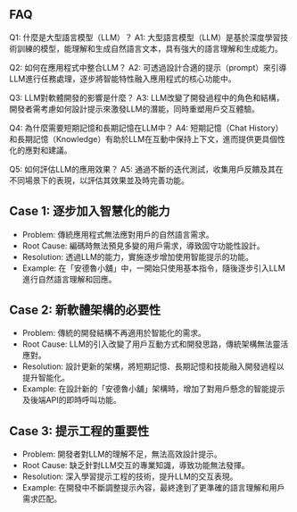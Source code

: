 ## FAQ
Q1: 什麼是大型語言模型（LLM）？
A1: 大型語言模型（LLM）是基於深度學習技術訓練的模型，能理解和生成自然語言文本，具有強大的語言理解和生成能力。

Q2: 如何在應用程式中整合LLM？
A2: 可透過設計合適的提示（prompt）來引導LLM進行任務處理，逐步將智能特性融入應用程式的核心功能中。

Q3: LLM對軟體開發的影響是什麼？
A3: LLM改變了開發過程中的角色和結構，開發者需考慮如何設計提示來激發LLM的潛能，同時重塑用戶交互體驗。

Q4: 為什麼需要短期記憶和長期記憶在LLM中？
A4: 短期記憶（Chat History）和長期記憶（Knowledge）有助於LLM在互動中保持上下文，進而提供更具個性化的應對和建議。

Q5: 如何評估LLM的應用效果？
A5: 通過不斷的迭代測試，收集用戶反饋及其在不同場景下的表現，以評估其效果並及時完善功能。

## Case 1: 逐步加入智慧化的能力
- Problem: 傳統應用程式無法應對用戶的自然語言需求。
- Root Cause: 編碼時無法預見多變的用戶需求，導致固守功能性設計。
- Resolution: 透過LLM的能力，實施逐步增加使用智能提示的功能。
- Example: 在「安德魯小舖」中，一開始只使用基本指令，隨後逐步引入LLM進行自然語言理解和回應。

## Case 2: 新軟體架構的必要性
- Problem: 傳統的開發結構不再適用於智能化的需求。
- Root Cause: LLM的引入改變了用戶互動方式和開發思路，傳統架構無法靈活應對。
- Resolution: 設計更新的架構，將短期記憶、長期記憶和技能融入開發過程以提升智能化。
- Example: 在設計新的「安德魯小舖」架構時，增加了對用戶懸念的智能提示及後端API的即時呼叫功能。

## Case 3: 提示工程的重要性
- Problem: 開發者對LLM的理解不足，無法高效設計提示。
- Root Cause: 缺乏針對LLM交互的專業知識，導致功能無法發揮。
- Resolution: 深入學習提示工程的技術，提升LLM的交互表現。
- Example: 在開發中不斷調整提示內容，最終達到了更準確的語言理解和用戶需求匹配。